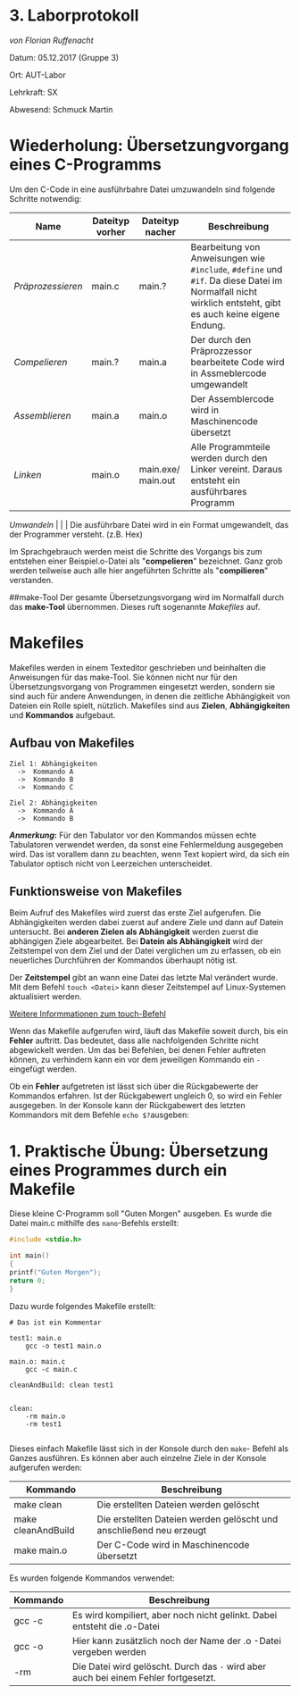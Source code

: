 
# **3. Laborprotokoll** 

*von Florian Ruffenacht*

Datum: 05.12.2017 (Gruppe 3)

Ort: AUT-Labor

Lehrkraft: SX

Abwesend: Schmuck Martin

# Wiederholung: Übersetzungvorgang eines C-Programms
Um den C-Code in eine ausführbahre Datei umzuwandeln sind folgende Schritte notwendig:

 Name | Dateityp vorher | Dateityp nacher | Beschreibung
 ------- | --------  |------- | --------  
*Präprozessieren* | main.c | main.? | Bearbeitung von Anweisungen wie `#include`, `#define` und `#if`. Da diese Datei im Normalfall nicht wirklich entsteht, gibt es auch keine eigene Endung.
*Compelieren* | main.? | main.a | Der durch den Präprozzessor bearbeitete Code wird in Assmeblercode umgewandelt
*Assemblieren* | main.a | main.o | Der Assemblercode wird in Maschinencode übersetzt
*Linken* | main.o | main.exe/ main.out |  Alle Programmteile werden durch den Linker vereint. Daraus entsteht ein ausführbares Programm

*Umwandeln* | | | Die ausführbare Datei wird in ein Format umgewandelt, das der Programmer versteht. (z.B. Hex)

Im Sprachgebrauch werden meist die Schritte des Vorgangs bis zum entstehen einer Beispiel.o-Datei als "**compelieren**" bezeichnet. Ganz grob werden teilweise auch alle hier angeführten Schritte als "**compilieren**" verstanden.

##make-Tool
Der gesamte Übersetzungsvorgang wird im Normalfall durch das **make-Tool** übernommen. Dieses ruft sogenannte *Makefiles*  auf.

# Makefiles
Makefiles werden in einem Texteditor geschrieben und beinhalten die Anweisungen für das make-Tool. Sie können nicht nur für den Übersetzungsvorgang von Programmen eingesetzt werden, sondern sie sind auch für andere Anwendungen, in denen die zeitliche Abhängigkeit von Dateien ein Rolle spielt, nützlich. Makefiles sind aus **Zielen**, **Abhängigkeiten** und **Kommandos** aufgebaut.

## Aufbau von Makefiles
```
Ziel 1: Abhängigkeiten 
  ->  Kommando A
  ->  Kommando B
  ->  Kommando C

Ziel 2: Abhängigkeiten
  ->  Kommando A
  ->  Kommando B
```
__*Anmerkung*:__ Für den Tabulator vor den Kommandos müssen echte Tabulatoren verwendet werden, da sonst eine Fehlermeldung ausgegeben wird. Das ist vorallem dann zu beachten, wenn Text kopiert wird, da sich ein Tabulator optisch nicht von Leerzeichen unterscheidet.

## Funktionsweise von Makefiles
Beim Aufruf des Makefiles wird zuerst das erste Ziel aufgerufen. Die Abhängigkeiten werden dabei zuerst auf andere Ziele und dann auf Datein untersucht. Bei **anderen Zielen als Abhängigkeit** werden zuerst die abhängigen Ziele  abgearbeitet. Bei **Datein als Abhängigkeit** wird der Zeitstempel von dem Ziel und der Datei verglichen um zu erfassen, ob ein neuerliches Durchführen der Kommandos überhaupt nötig ist. 

Der **Zeitstempel** gibt an wann eine Datei das letzte Mal verändert wurde. Mit dem Befehl `touch <Datei>` kann dieser Zeitstempel auf Linux-Systemen aktualisiert werden.

[Weitere Informmationen zum touch-Befehl](https://wiki.ubuntuusers.de/touch/)  

Wenn das Makefile aufgerufen wird, läuft das Makefile soweit durch, bis ein **Fehler** auftritt. Das bedeutet, dass alle nachfolgenden Schritte nicht abgewickelt werden. Um das bei Befehlen, bei denen Fehler auftreten können, zu verhindern kann ein vor dem jeweiligen Kommando ein `-` eingefügt werden. 

Ob ein **Fehler** aufgetreten ist lässt sich über die Rückgabewerte der Kommandos erfahren. Ist der Rückgabewert ungleich 0, so wird ein Fehler ausgegeben. In der Konsole kann der Rückgabewert des letzten Kommandors mit dem Befehle `echo $?`ausgeben:



#  1. Praktische Übung: Übersetzung eines Programmes durch ein Makefile

Diese kleine C-Programm soll "Guten Morgen" ausgeben. Es wurde die Datei main.c mithilfe des `nano`-Befehls erstellt:

```c
#include <stdio.h>

int main()
{
printf("Guten Morgen");
return 0;
}

```
Dazu wurde folgendes Makefile erstellt:
```
# Das ist ein Kommentar

test1: main.o
	gcc -o test1 main.o

main.o: main.c
	gcc -c main.c

cleanAndBuild: clean test1


clean:  
	-rm main.o
	-rm test1
 
```
Dieses einfach Makefile lässt sich in der Konsole durch den `make`- Befehl als Ganzes ausführen. Es können aber auch einzelne Ziele
in der Konsole aufgerufen werden:

Kommando | Beschreibung
-------- | ------------
make clean | Die erstellten Dateien werden gelöscht
make cleanAndBuild | Die erstellten  Dateien werden gelöscht und anschließend neu erzeugt
make main.o |Der C-Code wird in Maschinencode übersetzt
  
Es wurden folgende Kommandos verwendet:

Kommando | Beschreibung
---------| ------------
gcc -c | Es wird kompiliert, aber noch nicht gelinkt. Dabei entsteht die .o-Datei
gcc -o | Hier kann zusätzlich noch der Name der .o -Datei vergeben werden
-rm | Die Datei wird gelöscht. Durch das `-` wird aber auch bei einem Fehler fortgesetzt.

